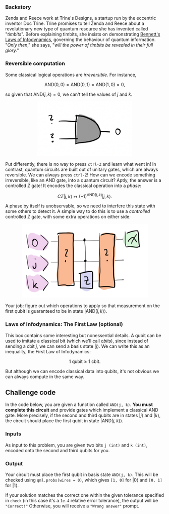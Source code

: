 ### Backstory

Zenda and Reece work at Trine's Designs, a startup run by the
eccentric inventor Doc Trine.
Trine promises to tell Zenda and Reece about a
revolutionary new type of quantum resource she has invented called "*timbits*".
Before explaining timbits, she insists on demonstrating [Bennett's
Laws of Infodynamics](https://en.wikipedia.org/wiki/Bennett%27s_laws),
governing the behaviour of quantum information.
"*Only then*," she says, "*will the power of
timbits be revealed in their full glory*."

### Reversible computation

Some classical logical operations are *irreversible*. For instance,

$$
\text{AND}(0, 0)= \text{AND}(0, 1)= \text{AND}(1, 0)= 0,
$$

so given that $\text{AND}(j, k) = 0$, we can't tell the values of $j$ and $k.$

<center>
<img src="./images/and.png" alt="AND" width="300">
</center>

Put differently, there is no way to press `ctrl-Z` and learn what went in! In contrast, quantum circuits are built out of unitary gates, which are always reversible. We can always press `ctrl-Z`! How can we encode something irreversible, like an AND gate, into a quantum circuit? Aptly, the answer is a controlled $Z$ gate! It encodes the classical operation into a *phase*:

$$
CZ \vert j, k\rangle \mapsto (-1)^{\text{AND}(j, k)}\vert j, k\rangle.
$$

A phase by itself is unobservable, so we need to interfere this state with some others to detect it. A simple way to do this is to use a *controlled* controlled $Z$ gate, with some extra operations on either side:

<center>
<img src="./images/ctrl-Z.png" alt="AND" width="400">
</center>

Your job: figure out which operations to apply so that measurement on
the first qubit is guaranteed to be in state
$\vert \text{AND}(j, k)\rangle$.

### Laws of Infodynamics: The First Law (optional)

This box contains some interesting but nonessential details.
A qubit can be used to imitate a classical bit (which we'll call
*cbits*), since instead of sending a cbit $j$, we can send a basis
state $\vert j\rangle.$ We can write this as an inequality, the First
Law of Infodynamics:

$$
1 \text{ qubit} \geq 1 \text{ cbit}. \tag{1}
$$

But although we can encode classical data into qubits, it's not
obvious we can always compute in the same way.

## Challenge code

In the code below, you are given a function called `AND(j, k)`. **You
must complete this circuit** and provide gates which implement a
classical AND gate.
More precisely, if the second and third qubits are in states $\vert
j\rangle$ and $\vert k\rangle$, the circuit should place the first
qubit in state $\vert\text{AND}(j, k)\rangle.$

### Inputs

As input to this problem, you are given two bits `j (int)` and `k
(int)`, encoded onto the second and third qubits for you.

### Output

Your circuit must place the first qubit in basis state `AND(j,
k)`. This will be checked using `qml.probs(wires = 0)`, which gives
`[1, 0]` for $\vert 0\rangle$ and `[0, 1]` for $\vert 1\rangle.$

If your solution matches the correct one within the given tolerance
specified in `check` (in this case it's a `1e-4` relative error
tolerance), the output will be `"Correct!"` Otherwise, you will
receive a `"Wrong answer"` prompt.
